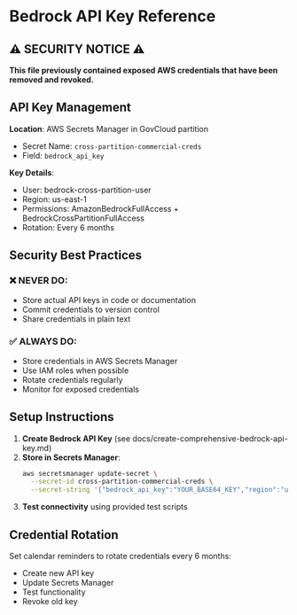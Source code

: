 # Bedrock API Key Reference

## ⚠️ SECURITY NOTICE ⚠️

**This file previously contained exposed AWS credentials that have been removed and revoked.**

## API Key Management

**Location**: AWS Secrets Manager in GovCloud partition
- Secret Name: `cross-partition-commercial-creds`
- Field: `bedrock_api_key`

**Key Details**:
- User: bedrock-cross-partition-user
- Region: us-east-1
- Permissions: AmazonBedrockFullAccess + BedrockCrossPartitionFullAccess
- Rotation: Every 6 months

## Security Best Practices

### ❌ NEVER DO:
- Store actual API keys in code or documentation
- Commit credentials to version control
- Share credentials in plain text

### ✅ ALWAYS DO:
- Store credentials in AWS Secrets Manager
- Use IAM roles when possible
- Rotate credentials regularly
- Monitor for exposed credentials

## Setup Instructions

1. **Create Bedrock API Key** (see docs/create-comprehensive-bedrock-api-key.md)
2. **Store in Secrets Manager**:
   ```bash
   aws secretsmanager update-secret \
     --secret-id cross-partition-commercial-creds \
     --secret-string '{"bedrock_api_key":"YOUR_BASE64_KEY","region":"us-east-1"}'
   ```
3. **Test connectivity** using provided test scripts

## Credential Rotation

Set calendar reminders to rotate credentials every 6 months:
- Create new API key
- Update Secrets Manager
- Test functionality
- Revoke old key